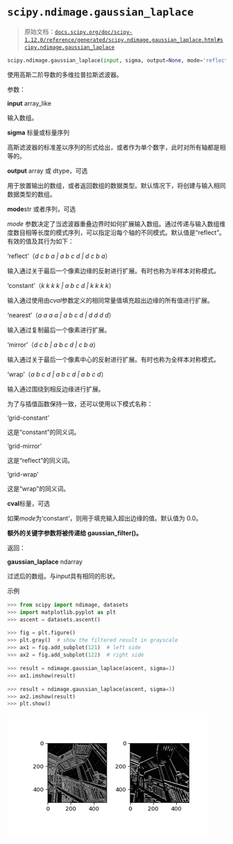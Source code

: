 # `scipy.ndimage.gaussian_laplace`

> 原始文档：[`docs.scipy.org/doc/scipy-1.12.0/reference/generated/scipy.ndimage.gaussian_laplace.html#scipy.ndimage.gaussian_laplace`](https://docs.scipy.org/doc/scipy-1.12.0/reference/generated/scipy.ndimage.gaussian_laplace.html#scipy.ndimage.gaussian_laplace)

```py
scipy.ndimage.gaussian_laplace(input, sigma, output=None, mode='reflect', cval=0.0, **kwargs)
```

使用高斯二阶导数的多维拉普拉斯滤波器。

参数：

**input** array_like

输入数组。

**sigma** 标量或标量序列

高斯滤波器的标准差以序列的形式给出，或者作为单个数字，此时对所有轴都是相等的。

**output** array 或 dtype，可选

用于放置输出的数组，或者返回数组的数据类型。默认情况下，将创建与输入相同数据类型的数组。

**mode**str 或者序列，可选

*mode* 参数决定了当滤波器重叠边界时如何扩展输入数组。通过传递与输入数组维度数目相等长度的模式序列，可以指定沿每个轴的不同模式。默认值是“reflect”。有效的值及其行为如下：

‘reflect’（*d c b a | a b c d | d c b a*）

输入通过关于最后一个像素边缘的反射进行扩展。有时也称为半样本对称模式。

‘constant’（*k k k k | a b c d | k k k k*）

输入通过使用由*cval*参数定义的相同常量值填充超出边缘的所有值进行扩展。

‘nearest’（*a a a a | a b c d | d d d d*）

输入通过复制最后一个像素进行扩展。

‘mirror’（*d c b | a b c d | c b a*）

输入通过关于最后一个像素中心的反射进行扩展。有时也称为全样本对称模式。

‘wrap’（*a b c d | a b c d | a b c d*）

输入通过围绕到相反边缘进行扩展。

为了与插值函数保持一致，还可以使用以下模式名称：

‘grid-constant’

这是“constant”的同义词。

‘grid-mirror’

这是“reflect”的同义词。

‘grid-wrap’

这是“wrap”的同义词。

**cval**标量，可选

如果*mode*为‘constant’，则用于填充输入超出边缘的值。默认值为 0.0。

**额外的关键字参数将被传递给 gaussian_filter()。**

返回：

**gaussian_laplace** ndarray

过滤后的数组。与*input*具有相同的形状。

示例

```py
>>> from scipy import ndimage, datasets
>>> import matplotlib.pyplot as plt
>>> ascent = datasets.ascent() 
```

```py
>>> fig = plt.figure()
>>> plt.gray()  # show the filtered result in grayscale
>>> ax1 = fig.add_subplot(121)  # left side
>>> ax2 = fig.add_subplot(122)  # right side 
```

```py
>>> result = ndimage.gaussian_laplace(ascent, sigma=1)
>>> ax1.imshow(result) 
```

```py
>>> result = ndimage.gaussian_laplace(ascent, sigma=3)
>>> ax2.imshow(result)
>>> plt.show() 
```

![../../_images/scipy-ndimage-gaussian_laplace-1.png](img/9f5323f62b994697e3f31186483425c6.png)

